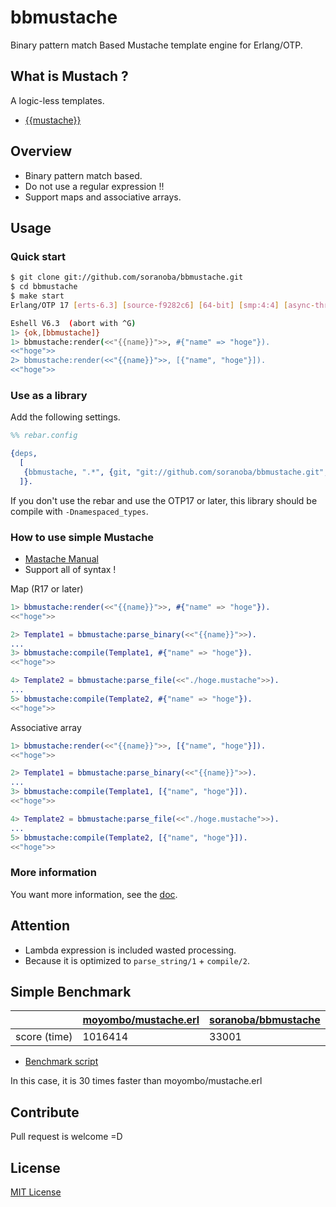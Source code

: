 bbmustache
===========
Binary pattern match Based Mustache template engine for Erlang/OTP.

## What is Mustach ?
A logic-less templates.
- [{{mustache}}](http://mustache.github.io/)

## Overview
- Binary pattern match based.
 - Do not use a regular expression !!
- Support maps and associative arrays.

## Usage
### Quick start

```bash
$ git clone git://github.com/soranoba/bbmustache.git
$ cd bbmustache
$ make start
Erlang/OTP 17 [erts-6.3] [source-f9282c6] [64-bit] [smp:4:4] [async-threads:10] [hipe] [kernel-poll:true]

Eshell V6.3  (abort with ^G)
1> {ok,[bbmustache]}
1> bbmustache:render(<<"{{name}}">>, #{"name" => "hoge"}).
<<"hoge">>
2> bbmustache:render(<<"{{name}}">>, [{"name", "hoge"}]).
<<"hoge">>
```

### Use as a library
Add the following settings.

```erlang
%% rebar.config

{deps,
  [
   {bbmustache, ".*", {git, "git://github.com/soranoba/bbmustache.git", {branch, "master"}}}
  ]}.
```

If you don't use the rebar and use the OTP17 or later, this library should be compile with `-Dnamespaced_types`.

### How to use simple Mustache
- [Mastache Manual](http://mustache.github.io/mustache.5.html)
 - Support all of syntax !

Map (R17 or later)
```erlang
1> bbmustache:render(<<"{{name}}">>, #{"name" => "hoge"}).
<<"hoge">>

2> Template1 = bbmustache:parse_binary(<<"{{name}}">>).
...
3> bbmustache:compile(Template1, #{"name" => "hoge"}).
<<"hoge">>

4> Template2 = bbmustache:parse_file(<<"./hoge.mustache">>).
...
5> bbmustache:compile(Template2, #{"name" => "hoge"}).
<<"hoge">>
```

Associative array
```erlang
1> bbmustache:render(<<"{{name}}">>, [{"name", "hoge"}]).
<<"hoge">>

2> Template1 = bbmustache:parse_binary(<<"{{name}}">>).
...
3> bbmustache:compile(Template1, [{"name", "hoge"}]).
<<"hoge">>

4> Template2 = bbmustache:parse_file(<<"./hoge.mustache">>).
...
5> bbmustache:compile(Template2, [{"name", "hoge"}]).
<<"hoge">>
```

### More information
You want more information, see the [doc](doc).

## Attention
- Lambda expression is included wasted processing.
 - Because it is optimized to `parse_string/1` + `compile/2`.

## Simple Benchmark

||[moyombo/mustache.erl](https://github.com/mojombo/mustache.erl)|[soranoba/bbmustache](https://github.com/soranoba/bbmustache)|
|:--|:---|:---|
|score (time) |1016414 |33001|

- [Benchmark script](https://gist.github.com/soranoba/6c4bf489714618366a1c)

In this case, it is 30 times faster than moyombo/mustache.erl

## Contribute
Pull request is welcome =D

## License
[MIT License](LICENSE)
